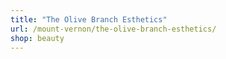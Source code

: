```yaml
---
title: "The Olive Branch Esthetics"
url: /mount-vernon/the-olive-branch-esthetics/
shop: beauty
---
```


